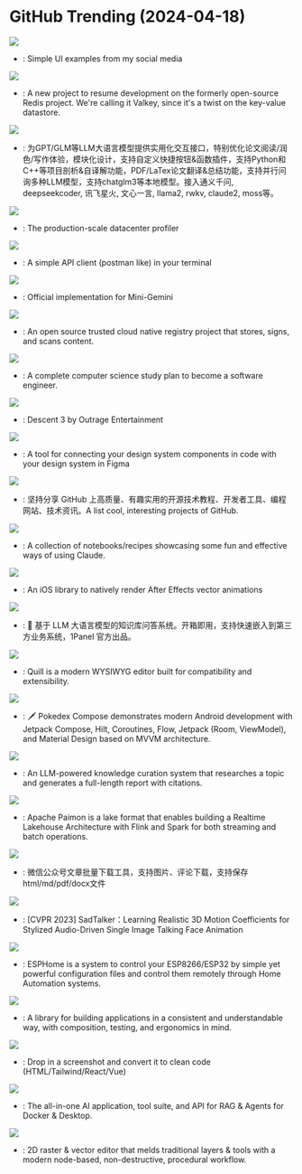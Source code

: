 # GitHub Trending (2024-04-18)

![](https://img.shields.io/badge/HTML-New%20309-green?style=flat-square&logo=appveyor)
- [](https://github.comundefined): Simple UI examples from my social media

![](https://img.shields.io/badge/C-New%20413-green?style=flat-square&logo=appveyor)
- [](https://github.comundefined): A new project to resume development on the formerly open-source Redis project. We're calling it Valkey, since it's a twist on the key-value datastore.

![](https://img.shields.io/badge/Python-New%20247-green?style=flat-square&logo=appveyor)
- [](https://github.comundefined): 为GPT/GLM等LLM大语言模型提供实用化交互接口，特别优化论文阅读/润色/写作体验，模块化设计，支持自定义快捷按钮&函数插件，支持Python和C++等项目剖析&自译解功能，PDF/LaTex论文翻译&总结功能，支持并行问询多种LLM模型，支持chatglm3等本地模型。接入通义千问, deepseekcoder, 讯飞星火, 文心一言, llama2, rwkv, claude2, moss等。

![](https://img.shields.io/badge/Go-New%20804-green?style=flat-square&logo=appveyor)
- [](https://github.comundefined): The production-scale datacenter profiler

![](https://img.shields.io/badge/Rust-New%2088-green?style=flat-square&logo=appveyor)
- [](https://github.comundefined): A simple API client (postman like) in your terminal

![](https://img.shields.io/badge/Python-New%20842-green?style=flat-square&logo=appveyor)
- [](https://github.comundefined): Official implementation for Mini-Gemini

![](https://img.shields.io/badge/Go-New%2037-green?style=flat-square&logo=appveyor)
- [](https://github.comundefined): An open source trusted cloud native registry project that stores, signs, and scans content.

![](https://img.shields.io/badge/none-New%202-green?style=flat-square&logo=appveyor)
- [](https://github.comundefined): A complete computer science study plan to become a software engineer.

![](https://img.shields.io/badge/C%2B%2B-New%20300-green?style=flat-square&logo=appveyor)
- [](https://github.comundefined): Descent 3 by Outrage Entertainment

![](https://img.shields.io/badge/TypeScript-New%2046-green?style=flat-square&logo=appveyor)
- [](https://github.comundefined): A tool for connecting your design system components in code with your design system in Figma

![](https://img.shields.io/badge/none-New%20286-green?style=flat-square&logo=appveyor)
- [](https://github.comundefined): 坚持分享 GitHub 上高质量、有趣实用的开源技术教程、开发者工具、编程网站、技术资讯。A list cool, interesting projects of GitHub.

![](https://img.shields.io/badge/Jupyter%20Notebook-New%20280-green?style=flat-square&logo=appveyor)
- [](https://github.comundefined): A collection of notebooks/recipes showcasing some fun and effective ways of using Claude.

![](https://img.shields.io/badge/Swift-New%2078-green?style=flat-square&logo=appveyor)
- [](https://github.comundefined): An iOS library to natively render After Effects vector animations

![](https://img.shields.io/badge/Python-New%20435-green?style=flat-square&logo=appveyor)
- [](https://github.comundefined): 💬 基于 LLM 大语言模型的知识库问答系统。开箱即用，支持快速嵌入到第三方业务系统，1Panel 官方出品。

![](https://img.shields.io/badge/TypeScript-New%20295-green?style=flat-square&logo=appveyor)
- [](https://github.comundefined): Quill is a modern WYSIWYG editor built for compatibility and extensibility.

![](https://img.shields.io/badge/Kotlin-New%2044-green?style=flat-square&logo=appveyor)
- [](https://github.comundefined): 🗡️ Pokedex Compose demonstrates modern Android development with Jetpack Compose, Hilt, Coroutines, Flow, Jetpack (Room, ViewModel), and Material Design based on MVVM architecture.

![](https://img.shields.io/badge/HTML-New%20296-green?style=flat-square&logo=appveyor)
- [](https://github.comundefined): An LLM-powered knowledge curation system that researches a topic and generates a full-length report with citations.

![](https://img.shields.io/badge/Java-New%2033-green?style=flat-square&logo=appveyor)
- [](https://github.comundefined): Apache Paimon is a lake format that enables building a Realtime Lakehouse Architecture with Flink and Spark for both streaming and batch operations.

![](https://img.shields.io/badge/HTML-New%20114-green?style=flat-square&logo=appveyor)
- [](https://github.comundefined): 微信公众号文章批量下载工具，支持图片、评论下载，支持保存html/md/pdf/docx文件

![](https://img.shields.io/badge/Python-New%2071-green?style=flat-square&logo=appveyor)
- [](https://github.comundefined): [CVPR 2023] SadTalker：Learning Realistic 3D Motion Coefficients for Stylized Audio-Driven Single Image Talking Face Animation

![](https://img.shields.io/badge/C%2B%2B-New%202-green?style=flat-square&logo=appveyor)
- [](https://github.comundefined): ESPHome is a system to control your ESP8266/ESP32 by simple yet powerful configuration files and control them remotely through Home Automation systems.

![](https://img.shields.io/badge/Swift-New%2059-green?style=flat-square&logo=appveyor)
- [](https://github.comundefined): A library for building applications in a consistent and understandable way, with composition, testing, and ergonomics in mind.

![](https://img.shields.io/badge/Python-New%20162-green?style=flat-square&logo=appveyor)
- [](https://github.comundefined): Drop in a screenshot and convert it to clean code (HTML/Tailwind/React/Vue)

![](https://img.shields.io/badge/JavaScript-New%20159-green?style=flat-square&logo=appveyor)
- [](https://github.comundefined): The all-in-one AI application, tool suite, and API for RAG & Agents for Docker & Desktop.

![](https://img.shields.io/badge/Rust-New%2096-green?style=flat-square&logo=appveyor)
- [](https://github.comundefined): 2D raster & vector editor that melds traditional layers & tools with a modern node-based, non-destructive, procedural workflow.

